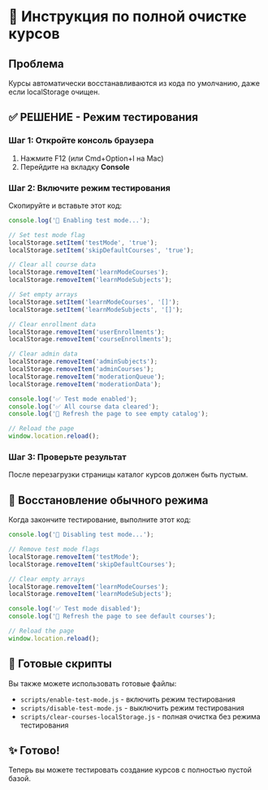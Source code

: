 # 🧹 Инструкция по полной очистке курсов

## Проблема

Курсы автоматически восстанавливаются из кода по умолчанию, даже если localStorage очищен.

## ✅ РЕШЕНИЕ - Режим тестирования

### Шаг 1: Откройте консоль браузера

1. Нажмите F12 (или Cmd+Option+I на Mac)
2. Перейдите на вкладку **Console**

### Шаг 2: Включите режим тестирования

Скопируйте и вставьте этот код:

```javascript
console.log('🧪 Enabling test mode...');

// Set test mode flag
localStorage.setItem('testMode', 'true');
localStorage.setItem('skipDefaultCourses', 'true');

// Clear all course data
localStorage.removeItem('learnModeCourses');
localStorage.removeItem('learnModeSubjects');

// Set empty arrays
localStorage.setItem('learnModeCourses', '[]');
localStorage.setItem('learnModeSubjects', '[]');

// Clear enrollment data
localStorage.removeItem('userEnrollments');
localStorage.removeItem('courseEnrollments');

// Clear admin data
localStorage.removeItem('adminSubjects');
localStorage.removeItem('adminCourses');
localStorage.removeItem('moderationQueue');
localStorage.removeItem('moderationData');

console.log('✅ Test mode enabled');
console.log('✅ All course data cleared');
console.log('🔄 Refresh the page to see empty catalog');

// Reload the page
window.location.reload();
```

### Шаг 3: Проверьте результат

После перезагрузки страницы каталог курсов должен быть пустым.

## 🔄 Восстановление обычного режима

Когда закончите тестирование, выполните этот код:

```javascript
console.log('🔄 Disabling test mode...');

// Remove test mode flags
localStorage.removeItem('testMode');
localStorage.removeItem('skipDefaultCourses');

// Clear empty arrays
localStorage.removeItem('learnModeCourses');
localStorage.removeItem('learnModeSubjects');

console.log('✅ Test mode disabled');
console.log('🔄 Refresh the page to see default courses');

// Reload the page
window.location.reload();
```

## 📁 Готовые скрипты

Вы также можете использовать готовые файлы:

- `scripts/enable-test-mode.js` - включить режим тестирования
- `scripts/disable-test-mode.js` - выключить режим тестирования
- `scripts/clear-courses-localStorage.js` - полная очистка без режима тестирования

## ✨ Готово!

Теперь вы можете тестировать создание курсов с полностью пустой базой.
